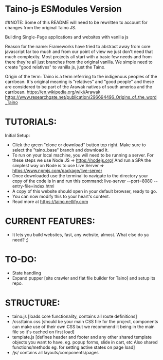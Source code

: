# Taino-js ESModules Version

##NOTE: Some of this README will need to be rewritten to account for changes from the original Taino JS.

Building Single-Page applications and websites with vanilla js

Reason for the name:
Frameworks have tried to abstract away from core javascript far too much and from our point of view we just don't need that much complexity. 
Most projects all start with a basic few needs and from there they're all just branches from the original vanilla.
We simple need to create "good relatives" to vanilla js, just the Taino.

Origin of the term:
Taino is a term referring to the indigenous peoples of the carribean. It's original meaning is "relatives" and "good people" and these are considered to be part of the Arawak natives of south america and the carribean. 
https://en.wikipedia.org/wiki/Arawak
https://www.researchgate.net/publication/296694496_Origins_of_the_word_Taino

# TUTORIALS:
Initial Setup:
- Click the green "clone or download" button top right. Make sure to select the "taino_base" branch and download it.
- To run on your local machine, you will need to be running a server. 
For these steps we use Node JS => https://nodejs.org/
And run a SPA the simplest way on Node is to use Live Server => https://www.npmjs.com/package/live-server
- Once downloaded use the terminal to navigate to the directory your copy of the code is in and run 
this command: live-server --port=8080 --entry-file=index.html
- A copy of this website should open in your default browser, ready to go. 
- You can now modify this to your heart's content. 
- Read more at https://taino.netlify.com


# CURRENT FEATURES:
- It lets you build websites, fast, any website, almost. What else do ya need? ;)

# TO-DO:
- State handling 
- Expand pupper [site crawler and flat file builder for Taino] and setup its repo.

# STRUCTURE:
- taino.js [loads core functionality, contains all route definitions]
- /css/taino.css [should be your main CSS file for the project, components can make use of their own CSS but we recommend it being in the main file so it's cached on first load]
- template.js [defines header and footer and any other shared template objects you want to have, eg. popup forms, slide in cart, etc Also shared functions/methods eg. for setting active states on page load]
- /js/ contains all layouts/components/pages
